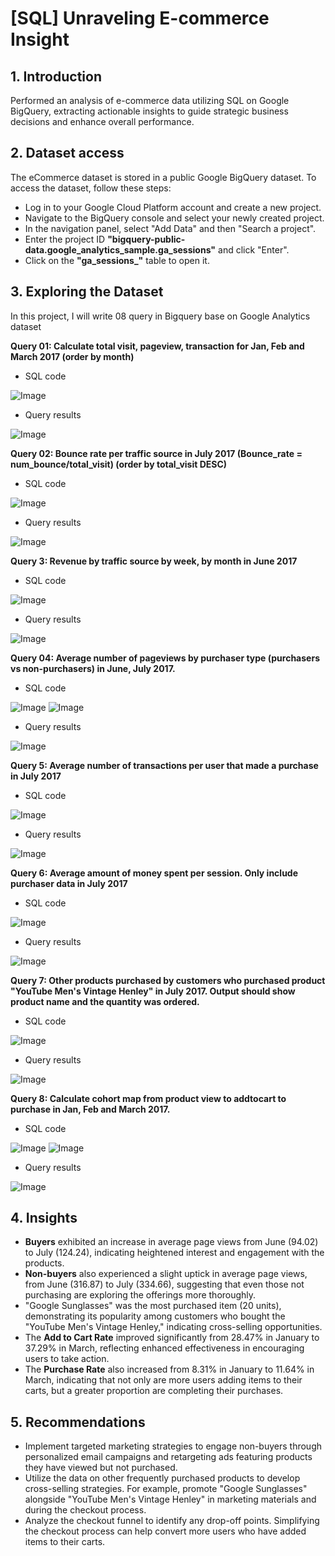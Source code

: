 # [SQL] Unraveling E-commerce Insight
## 1. **Introduction**

Performed an analysis of e-commerce data utilizing SQL on Google BigQuery, extracting actionable insights to guide strategic business decisions and enhance overall performance.

## 2. **Dataset access**

The eCommerce dataset is stored in a public Google BigQuery dataset. To access the dataset, follow these steps:

- Log in to your Google Cloud Platform account and create a new project.
- Navigate to the BigQuery console and select your newly created project.
- In the navigation panel, select "Add Data" and then "Search a project".
- Enter the project ID **"bigquery-public-data.google_analytics_sample.ga_sessions"** and click "Enter".
- Click on the **"ga_sessions_"** table to open it.
## 3. **Exploring the Dataset**

In this project, I will write 08 query in Bigquery base on Google Analytics dataset

**Query 01: Calculate total visit, pageview, transaction for Jan, Feb and March 2017 (order by month)**

- SQL code

![Image](https://github.com/user-attachments/assets/3ee26b6e-687b-4bd9-99c0-68491db5548a)

- Query results

![Image](https://github.com/user-attachments/assets/be09a5ff-4598-43bc-b480-b1d08a8e3570)

**Query 02: Bounce rate per traffic source in July 2017 (Bounce_rate = num_bounce/total_visit) (order by total_visit DESC)**

- SQL code

![Image](https://github.com/user-attachments/assets/16e0212f-05c0-4cd0-8d46-88d2b00ee7aa)

- Query results

![Image](https://github.com/user-attachments/assets/2c2bebd0-d027-4ab6-8622-ded8073a645a)

**Query 3: Revenue by traffic source by week, by month in June 2017**

- SQL code

![Image](https://github.com/user-attachments/assets/a097be82-de46-46bc-9f33-b82277f427aa)

- Query results

![Image](https://github.com/user-attachments/assets/6ba42d05-8401-45f6-b1fa-67ba9eb40c78)

**Query 04: Average number of pageviews by purchaser type (purchasers vs non-purchasers) in June, July 2017.**

- SQL code

![Image](https://github.com/user-attachments/assets/5fa0382b-bb7e-42d6-9788-3f700cea77d4)
![Image](https://github.com/user-attachments/assets/64cdf881-0a39-407e-bb2b-49ce5fc7a755)

- Query results

![Image](https://github.com/user-attachments/assets/a05cc530-bc25-4480-a271-6440009b4790)

**Query 5: Average number of transactions per user that made a purchase in July 2017**

- SQL code

![Image](https://github.com/user-attachments/assets/34c65aae-dba2-456f-a1cd-e890fd4ff1be)

- Query results

![Image](https://github.com/user-attachments/assets/57e0d23f-4c8c-435b-88fa-711cc5e6784f)

**Query 6: Average amount of money spent per session. Only include purchaser data in July 2017**

- SQL code

![Image](https://github.com/user-attachments/assets/50c5418d-1463-486a-95bb-94851bf899df)

- Query results

![Image](https://github.com/user-attachments/assets/1a013047-31a0-46c5-87cf-edaf89f0dee6)

**Query 7: Other products purchased by customers who purchased product "YouTube Men's Vintage Henley" in July 2017. Output should show product name and the quantity was ordered.**

- SQL code

![Image](https://github.com/user-attachments/assets/e999c7e4-f02a-4f99-bfae-8b7b6d6a089f)

- Query results

![Image](https://github.com/user-attachments/assets/dae0a718-2b00-4530-b761-7d5ce0ba9caa)

**Query 8: Calculate cohort map from product view to addtocart to purchase in Jan, Feb and March 2017.**

- SQL code

![Image](https://github.com/user-attachments/assets/73f15d48-69c3-4591-82fb-b6be708c52a2)
![Image](https://github.com/user-attachments/assets/39b95613-248f-4b29-9f24-71008d29c27f)

- Query results

![Image](https://github.com/user-attachments/assets/fe58d0f4-0d38-4f72-9446-04ad78886cb5)

## 4. **Insights**
- **Buyers** exhibited an increase in average page views from June (94.02) to July (124.24), indicating heightened interest and engagement with the products.
- **Non-buyers** also experienced a slight uptick in average page views, from June (316.87) to July (334.66), suggesting that even those not purchasing are exploring the offerings more thoroughly.
- "Google Sunglasses" was the most purchased item (20 units), demonstrating its popularity among customers who bought the "YouTube Men's Vintage Henley," indicating cross-selling opportunities.
- The **Add to Cart Rate** improved significantly from 28.47% in January to 37.29% in March, reflecting enhanced effectiveness in encouraging users to take action.
- The **Purchase Rate** also increased from 8.31% in January to 11.64% in March, indicating that not only are more users adding items to their carts, but a greater proportion are completing their purchases.

## 5. **Recommendations**
- Implement targeted marketing strategies to engage non-buyers through personalized email campaigns and retargeting ads featuring products they have viewed but not purchased.
- Utilize the data on other frequently purchased products to develop cross-selling strategies. For example, promote "Google Sunglasses" alongside "YouTube Men's Vintage Henley" in marketing materials and during the checkout process.
- Analyze the checkout funnel to identify any drop-off points. Simplifying the checkout process can help convert more users who have added items to their carts.
